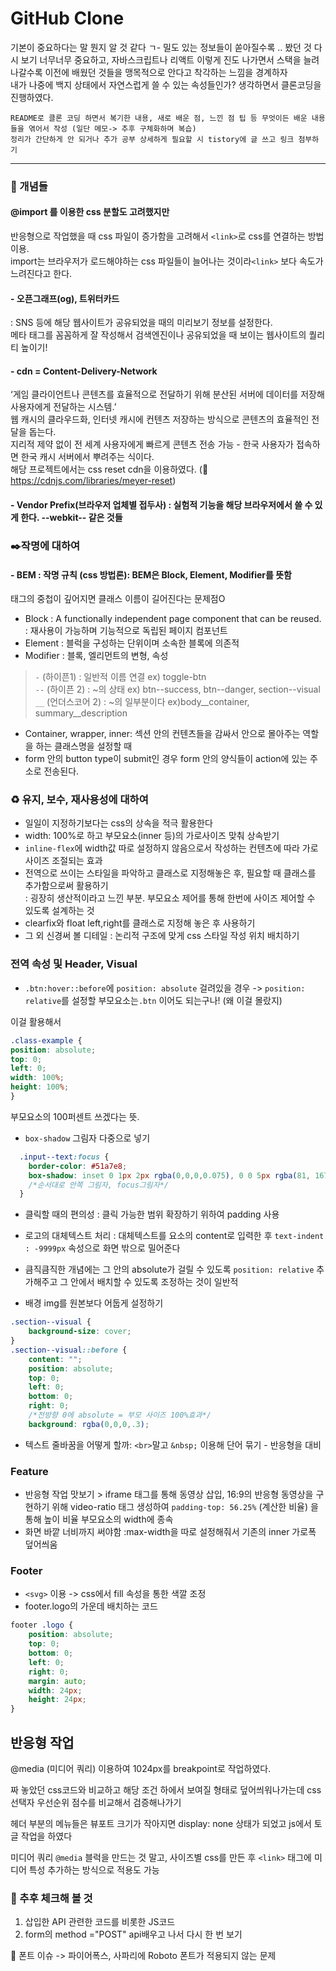 # GitHub Clone

기본이 중요하다는 말 뭔지 알 것 같다 ㄱ-
밀도 있는 정보들이 쏟아질수록 .. 봤던 것 다시 보기 너무너무 중요하고, 자바스크립트나 리액트 이렇게 진도 나가면서 스택을 늘려나갈수록 이전에 배웠던 것들을 맹목적으로 안다고 착각하는 느낌을 경계하자  
내가 나중에 백지 상태에서 자연스럽게 쓸 수 있는 속성들인가? 생각하면서 클론코딩을 진행하였다. 

```
README로 클론 코딩 하면서 복기한 내용, 새로 배운 점, 느낀 점 팁 등 무엇이든 배운 내용들을 엮어서 작성 (일단 메모-> 추후 구체화하며 복습)  
정리가 간단하게 안 되거나 추가 공부 상세하게 필요할 시 tistory에 글 쓰고 링크 첨부하기
```

---

### :book: 개념들 

#### @import 를 이용한 css 분할도 고려했지만  
반응형으로 작업했을 때 css 파일이 증가함을 고려해서 `<link>`로 css를 연결하는 방법 이용.  
import는 브라우저가 로드해야하는 css 파일들이 늘어나는 것이라`<link>` 보다 속도가 느려진다고 한다.

#### -  오픈그래프(og), 트위터카드  
: SNS 등에 해당 웹사이트가 공유되었을 때의 미리보기 정보를 설정한다.  
메타 태그를 꼼꼼하게 잘 작성해서 검색엔진이나 공유되었을 때 보이는 웹사이트의 퀄리티 높이기!   

#### - cdn = Content-Delivery-Network  
‘게임 클라이언트나 콘텐츠를 효율적으로 전달하기 위해 분산된 서버에 데이터를 저장해 사용자에게 전달하는 시스템.’  
웹 캐시의 클라우드화, 인터넷 캐시에 컨텐츠 저장하는 방식으로 콘텐츠의 효율적인 전달을 돕는다.  
지리적 제약 없이 전 세계 사용자에게 빠르게 콘텐츠 전송 가능 - 한국 사용자가 접속하면 한국 캐시 서버에서 뿌려주는 식이다.  
해당 프로젝트에서는 css reset cdn을 이용하였다. (:link: https://cdnjs.com/libraries/meyer-reset)

#### - Vendor Prefix(브라우저 업체별 접두사) : 실험적 기능을 해당 브라우저에서 쓸 수 있게 한다. --webkit-- 같은 것들

### :black_nib:작명에 대하여 

#### - BEM : 작명 규칙 (css 방법론): BEM은 Block, Element, Modifier를 뜻함  
태그의 중첩이 깊어지면 클래스 이름이 길어진다는 문제점O  
* Block : A functionally independent page component that can be reused. : 재사용이 가능하며 기능적으로 독립된 페이지 컴포넌트  
* Element : 블럭을 구성하는 단위이며 소속한 블록에 의존적  
* Modifier : 블록, 엘리먼트의 변형, 속성  

>`-` (하이픈1) : 일반적 이름 연결 ex) toggle-btn  
>`--` (하이픈 2) : ~의 상태 ex) btn--success, btn--danger, section--visual  
>`__` (언더스코어 2) : ~의 일부분이다 ex)body__container, summary__description   
  
- Container, wrapper, inner: 섹션 안의 컨텐츠들을 감싸서 안으로 몰아주는 역할을 하는 클래스명을 설정할 때  
- form 안의 button type이 submit인 경우 form 안의 양식들이 action에 있는 주소로 전송된다.

### :recycle: 유지, 보수, 재사용성에 대하여 
- 일일이 지정하기보다는 css의 상속을 적극 활용한다  
- width: 100%로 하고 부모요소(inner 등)의 가로사이즈 맞춰 상속받기
- `inline-flex`에 width값 따로 설정하지 않음으로서 작성하는 컨텐츠에 따라 가로 사이즈 조절되는 효과
- 전역으로 쓰이는 스타일을 파악하고 클래스로 지정해놓은 후, 필요할 때 클래스를 추가함으로써 활용하기  
: 굉장히 생산적이라고 느낀 부분. 부모요소 제어를 통해 한번에 사이즈 제어할 수 있도록 설계하는 것  
- clearfix와 float left,right를 클래스로 지정해 놓은 후 사용하기  
- 그 외 신경써 볼 디테일 : 논리적 구조에 맞게 css 스타일 작성 위치 배치하기  

### 전역 속성 및 Header, Visual 
- `.btn:hover::before`에 `position: absolute` 걸려있을 경우 -> `position: relative`를 설정할 부모요소는`.btn` 이어도 되는구나! (왜 이걸 몰랐지)  

이걸 활용해서
```css
.class-example {
position: absolute;
top: 0;
left: 0;
width: 100%;
height: 100%;
}
```
부모요소의 100퍼센트 쓰겠다는 뜻.  
- `box-shadow` 그림자 다중으로 넣기 

```css
  .input--text:focus {
    border-color: #51a7e8;
    box-shadow: inset 0 1px 2px rgba(0,0,0,0.075), 0 0 5px rgba(81, 167, 232, 0.5); 
    /*순서대로 안쪽 그림자, focus그림자*/
  }
```

- 클릭할 때의 편의성 : 클릭 가능한 범위 확장하기 위하여 padding 사용

- 로고의 대체텍스트 처리 : 대체텍스트를 요소의 content로 입력한 후 `text-indent : -9999px` 속성으로 화면 밖으로 밀어준다  

- 큼직큼직한 개념에는 그 안의 absolute가 걸릴 수 있도록 `position: relative` 추가해주고 그 안에서 배치할 수 있도록 조정하는 것이 일반적

- 배경 img를 원본보다 어둡게 설정하기

```css
.section--visual {
    background-size: cover;
}
.section--visual::before {
    content: "";
    position: absolute;
    top: 0;
    left: 0;
    bottom: 0;
    right: 0;
    /*전방향 0에 absolute = 부모 사이즈 100%효과*/
    background: rgba(0,0,0,.3);
```

- 텍스트 줄바꿈을 어떻게 할까: `<br>`말고 `&nbsp;` 이용해 단어 묶기 - 반응형을 대비

### Feature
- 반응형 작업 맛보기 > iframe 태그를 통해 동영상 삽입, 16:9의 반응형 동영상을 구현하기 위해 video-ratio 태그 생성하여 `padding-top: 56.25%` (계산한 비율) 을 통해 높이 비율 부모요소의 width에 종속  
- 화면 바깥 너비까지 써야함 :max-width을 따로 설정해줘서 기존의 inner 가로폭 덮어씌움  

### Footer  
- `<svg>` 이용 -> css에서 fill 속성을 통한 색깔 조정 
- footer.logo의 가운데 배치하는 코드

```css
footer .logo {
    position: absolute;  
    top: 0;
    bottom: 0;
    left: 0;
    right: 0;
    margin: auto; 
    width: 24px;
    height: 24px;
}
```
## 반응형 작업 

@media (미디어 쿼리) 이용하여 1024px를 breakpoint로 작업하였다. 

짜 놓았던 css코드와 비교하고 해당 조건 하에서 보여질 형태로 덮어씌워나가는데 
css 선택자 우선순위 점수를 비교해서 검증해나가기 

헤더 부분의 메뉴들은 뷰포트 크기가 작아지면 display: none 상태가 되었고 
js에서 토글 작업을 하였다 

미디어 쿼리 `@media` 블럭을 만드는 것 말고, 사이즈별 css를 만든 후 `<link>` 태그에 미디어 특성 추가하는 방식으로 적용도 가능 


### :pushpin: 추후 체크해 볼 것  
1. 삽입한 API 관련한 코드를 비롯한 JS코드 
2. form의 method ="POST" api배우고 나서 다시 한 번 보기  

:bug: 
폰트 이슈 -> 파이어폭스, 사파리에 Roboto 폰트가 적용되지 않는 문제 

